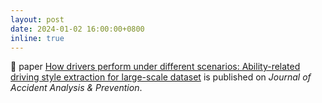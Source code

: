 ```yaml
---
layout: post
date: 2024-01-02 16:00:00+0800
inline: true
---
```


🎉 paper <a href="https://doi.org/10.1016/j.aap.2023.107445">How drivers perform under different scenarios: Ability-related driving style extraction for large-scale dataset</a> is published on  <i>Journal of Accident Analysis & Prevention</i>.

